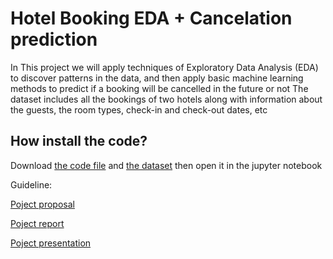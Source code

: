 #  Hotel Booking EDA + Cancelation prediction

In This project we will apply techniques of Exploratory Data Analysis (EDA) to discover patterns in the data, and then apply basic machine learning methods to predict if a booking will be cancelled in the future or not
The dataset includes all the bookings of two hotels along with information about the guests, the room types, check-in and check-out dates, etc

## How install the code?

Download [the code file]() and [the dataset]() then open it in the jupyter notebook


Guideline:

[Poject proposal](https://github.com/maalakalmatrafi/Hotel-Booking-project/blob/main/Project%20Proposal.md)

[Poject report]()

[Poject presentation]()



